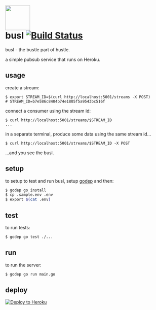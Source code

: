 # <img src="https://i.cloudup.com/WSKggRp4ZX.svg" width=78 /> <br/> busl [![Build Status](https://travis-ci.org/heroku/busl.svg?branch=master)](https://travis-ci.org/heroku/busl)


busl - the bustle part of hustle.

a simple pubsub service that runs on Heroku.

## usage

create a stream:

```
$ export STREAM_ID=$(curl http://localhost:5001/streams -X POST)
# STREAM_ID=b7e586c8404b74e1805f5a9543bc516f
```

connect a consumer using the stream id:

```
$ curl http://localhost:5001/streams/$STREAM_ID
...
```

in a separate terminal, produce some data using the same stream id...

```
$ curl http://localhost:5001/streams/$STREAM_ID -X POST
```

...and you see the busl.

## setup

to setup to test and run busl, setup [godep](http://godoc.org/github.com/tools/godep)
and then:

```sh
$ godep go install
$ cp .sample.env .env
$ export $(cat .env)
```

## test

to run tests:

```sh
$ godep go test ./...
```

## run

to run the server:

```sh
$ godep go run main.go
```

## deploy

[![Deploy to Heroku](https://www.herokucdn.com/deploy/button.png)](https://heroku.com/deploy)
